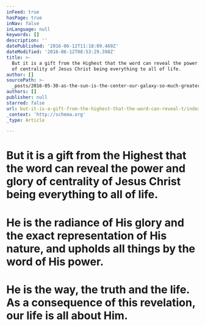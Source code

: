 ```yaml
---
inFeed: true
hasPage: true
inNav: false
inLanguage: null
keywords: []
description: ''
datePublished: '2016-06-12T11:18:09.469Z'
dateModified: '2016-06-12T08:53:29.398Z'
title: >-
  But it is a gift from the Highest that the word can reveal the power and glory
  of centrality of Jesus Christ being everything to all of life.
author: []
sourcePath: >-
  _posts/2016-05-30-as-the-sun-is-the-center-our-galaxy-so-much-greater-is-the.md
authors: []
publisher: null
starred: false
url: but-it-is-a-gift-from-the-highest-that-the-word-can-reveal-t/index.html
_context: 'http://schema.org'
_type: Article

---
```

# But it is a gift from the Highest that the word can reveal the power and glory of centrality of Jesus Christ being everything to all of life.

# He is the radiance of His glory and the exact representation of His nature, and upholds all things by the word of His power.

# He is the way, the truth and the life. As a consequence of this revelation, our life is all about Him.